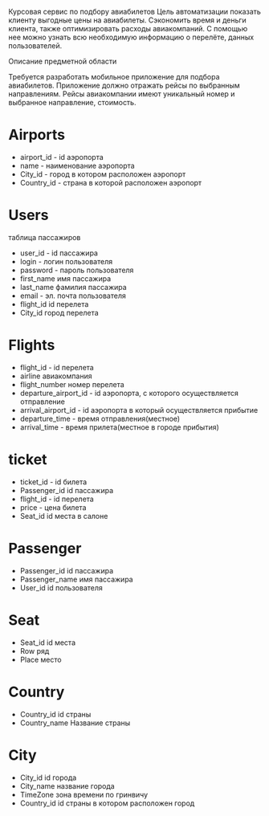 Курсовая сервис по подбору авиабилетов
Цель автоматизации показать клиенту выгодные цены на авиабилеты. Сэкономить время и деньги клиента, также оптимизировать расходы авиакомпаний. С помощью нее можно узнать всю необходимую информацию о перелёте, данных пользователей.

Описание предметной области

Требуется разработать мобильное приложение для подбора авиабилетов. Приложение должно отражать рейсы по выбранным направлениям. Рейсы авиакомпании имеют уникальный номер и выбранное направление, стоимость.

# Airports
+ airport_id - id аэропорта
+ name - наименование аэропорта 
+ City_id - город в котором расположен аэропорт
+ Country_id - страна в которой расположен аэропорт
# Users
таблица пассажиров
+ user_id - id пассажира
+ login - логин пользователя
+ password - пароль пользователя
+ first_name имя пассажира
+ last_name фамилия пассажира
+ email - эл. почта пользователя
+ flight_id id перелета
+ City_id город перелета
# Flights 
+ flight_id - id перелета
+ airline авиакомпания
+ flight_number номер перелета
+ departure_airport_id - id аэропорта, с которого осуществляется отправление
+ arrival_airport_id - id аэропорта в который осуществляется прибытие 
+ departure_time - время отправления(местное)
+ arrival_time - время прилета(местное в городе прибытия)
# ticket
+ ticket_id - id билета
+ Passenger_id id пассажира
+ flight_id - id перелета 
+ price - цена билета
+ Seat_id id места в салоне
# Passenger
+ Passenger_id id пассажира
+ Passenger_name имя пассажира
+ User_id id пользователя
# Seat
+ Seat_id id места
+ Row ряд
+ Place место
# Country
+ Country_id id страны
+ Country_name Название страны
# City
+ City_id id города
+ City_name название города
+ TimeZone зона времени по гринвичу
+ Country_id id страны в котором расположен город

